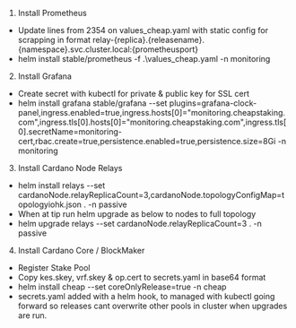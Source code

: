 1. Install Prometheus

- Update lines from 2354 on values_cheap.yaml with static config for scrapping in format relay-{replica}.{releasename}.{namespace}.svc.cluster.local:{prometheusport}
- helm install stable/prometheus -f .\values_cheap.yaml -n monitoring

2. Install Grafana

- Create secret with kubectl for private & public key for SSL cert
- helm install grafana stable/grafana --set plugins=grafana-clock-panel,ingress.enabled=true,ingress.hosts[0]="monitoring.cheapstaking.com",ingress.tls[0].hosts[0]="monitoring.cheapstaking.com",ingress.tls[0].secretName=monitoring-cert,rbac.create=true,persistence.enabled=true,persistence.size=8Gi -n monitoring

3. Install Cardano Node Relays

- helm install relays --set cardanoNode.relayReplicaCount=3,cardanoNode.topologyConfigMap=topologyiohk.json . -n passive
- When at tip run helm upgrade as below to nodes to full topology
- helm upgrade relays --set cardanoNode.relayReplicaCount=3 . -n passive

4. Install Cardano Core / BlockMaker

- Register Stake Pool
- Copy kes.skey, vrf.skey & op.cert to secrets.yaml in base64 format
- helm install cheap --set coreOnlyRelease=true -n cheap
- secrets.yaml added with a helm hook, to managed with kubectl going forward so releases cant overwrite other pools in cluster when upgrades are run.
